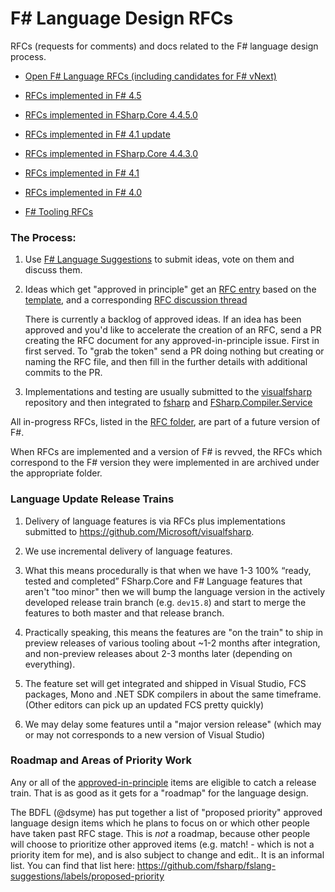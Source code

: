 # F# Language Design RFCs 

RFCs (requests for comments) and docs related to the F# language design process. 

* [Open F# Language RFCs (including candidates for F# vNext)](https://github.com/fsharp/fslang-design/blob/master/RFCs)

* [RFCs implemented in F# 4.5](https://github.com/fsharp/fslang-design/blob/master/FSharp-4.5)

* [RFCs implemented in FSharp.Core 4.4.5.0](https://github.com/fsharp/fslang-design/tree/master/FSharp.Core-4.4.5.0)

* [RFCs implemented in F# 4.1 update](https://github.com/fsharp/fslang-design/blob/master/FSharp-4.1b)

* [RFCs implemented in FSharp.Core 4.4.3.0](https://github.com/fsharp/fslang-design/tree/master/FSharp.Core-4.4.3.0)

* [RFCs implemented in F# 4.1](https://github.com/fsharp/fslang-design/blob/master/FSharp-4.1)

* [RFCs implemented in F# 4.0](https://github.com/fsharp/fslang-design/blob/master/FSharp-4.0)

* [F# Tooling RFCs](https://github.com/fsharp/fslang-design/blob/master/tooling)



### The Process:

1. Use [F# Language Suggestions](https://github.com/fsharp/fslang-suggestions) to submit ideas, vote on them and discuss them.

2. Ideas which get "approved in principle" get an [RFC entry](https://github.com/fsharp/fslang-design/tree/master/RFCs) based on the [template](https://github.com/fsharp/fslang-design/blob/master/RFC_template.md), and a corresponding [RFC discussion thread](https://github.com/fsharp/fslang-design/issues)

   There is currently a backlog of approved ideas. If an idea has been approved and you'd
   like to accelerate the creation of an RFC,  send a PR creating the RFC document for any approved-in-principle issue.
   First in first served.  To "grab the token" send a PR doing nothing but creating or naming the RFC file, and
   then fill in the further details with additional commits to the PR.

3. Implementations and testing are usually submitted to the [visualfsharp](https://github.com/Microsoft/visualfsharp) repository and then integrated to [fsharp](https://github.com/fsharp/fsharp) and  [FSharp.Compiler.Service](https://github.com/fsharp/FSharp.Compiler.Service)

All in-progress RFCs, listed in the [RFC folder](https://github.com/fsharp/fslang-design/blob/master/RFCs), are part of a future version of F#.

When RFCs are implemented and a version of F# is revved, the RFCs which correspond to the F# version they were implemented in are archived under the appropriate folder.

### Language Update Release Trains


1. Delivery of language features is via RFCs plus implementations submitted to https://github.com/Microsoft/visualfsharp.

2. We use incremental delivery of language features.  

3. What this means procedurally is that when we have 1-3 100% “ready, tested and completed” FSharp.Core and F# Language features that aren't "too minor" then we will bump the language version in the actively developed release train branch (e.g. `dev15.8`) and start to merge the features to both master and that release branch.

3. Practically speaking, this means the features are "on the train" to ship in preview releases of various tooling about ~1-2 months after integration, and non-preview releases about 2-3 months later (depending on everything).

4. The feature set will get integrated and shipped in Visual Studio, FCS packages, Mono and .NET SDK compilers in about the same timeframe.  (Other editors can pick up an updated FCS pretty quickly)

5. We may delay some features until a "major version release" (which may or may not corresponds to a new version of Visual Studio)

### Roadmap and Areas of Priority Work

Any or all of the [approved-in-principle](https://github.com/fsharp/fslang-suggestions/labels/approved-in-principle) items are eligible to catch a release train.  That is as good as it gets for a "roadmap" for the language design.

The BDFL (@dsyme) has put together a list of "proposed priority" approved language design items which he plans to focus on or which other people have taken past RFC stage.  This is _not_ a roadmap, because other people will choose to prioritize other approved items (e.g. match! - which is not a priority item for me), and is also subject to change and edit.. It is an informal list.  You can find that list here: https://github.com/fsharp/fslang-suggestions/labels/proposed-priority 


